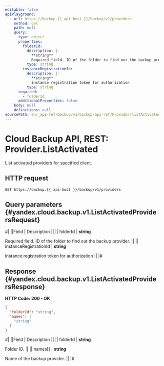 ```yaml
---
editable: false
apiPlayground:
  - url: https://backup.{{ api-host }}/backup/v1/providers
    method: get
    path: null
    query:
      type: object
      properties:
        folderId:
          description: |-
            **string**
            Required field. ID of the folder to find out the backup provider.
          type: string
        instanceRegistrationId:
          description: |-
            **string**
            instance registration token for authorization
          type: string
      required:
        - folderId
      additionalProperties: false
    body: null
    definitions: null
sourcePath: en/_api-ref/backup/v1/backup/api-ref/Provider/listActivated.md
---
```


# Cloud Backup API, REST: Provider.ListActivated

List activated providers for specified client.

## HTTP request

```
GET https://backup.{{ api-host }}/backup/v1/providers
```

## Query parameters {#yandex.cloud.backup.v1.ListActivatedProvidersRequest}

#|
||Field | Description ||
|| folderId | **string**

Required field. ID of the folder to find out the backup provider. ||
|| instanceRegistrationId | **string**

instance registration token for authorization ||
|#

## Response {#yandex.cloud.backup.v1.ListActivatedProvidersResponse}

**HTTP Code: 200 - OK**

```json
{
  "folderId": "string",
  "names": [
    "string"
  ]
}
```

#|
||Field | Description ||
|| folderId | **string**

Folder ID. ||
|| names[] | **string**

Name of the backup provider. ||
|#